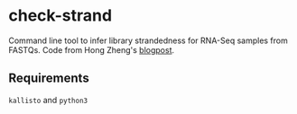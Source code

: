 # check-strand
Command line tool to infer library strandedness for RNA-Seq samples from FASTQs. Code from Hong Zheng's [blogpost](https://fishycat.netlify.app/en/2017/08/strandness_in_rnaseq/).

## Requirements
`kallisto` and `python3`
